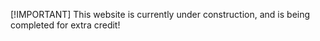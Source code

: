 [!IMPORTANT]
This website is currently under construction, and is being completed for extra credit!

